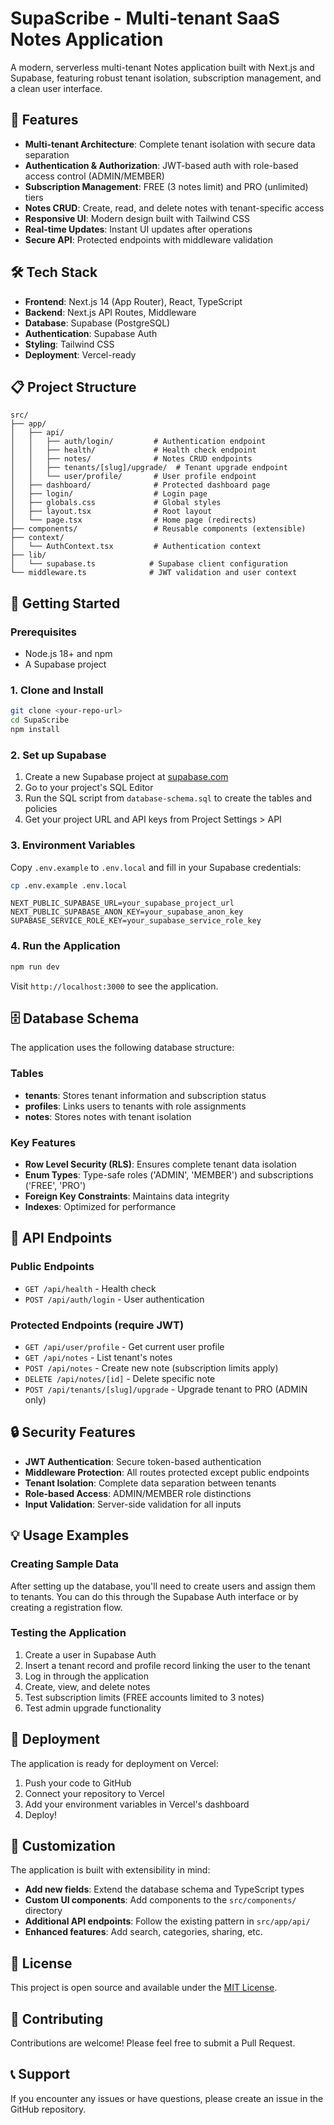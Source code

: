 # SupaScribe - Multi-tenant SaaS Notes Application

A modern, serverless multi-tenant Notes application built with Next.js and Supabase, featuring robust tenant isolation, subscription management, and a clean user interface.

## 🚀 Features

- **Multi-tenant Architecture**: Complete tenant isolation with secure data separation
- **Authentication & Authorization**: JWT-based auth with role-based access control (ADMIN/MEMBER)
- **Subscription Management**: FREE (3 notes limit) and PRO (unlimited) tiers
- **Notes CRUD**: Create, read, and delete notes with tenant-specific access
- **Responsive UI**: Modern design built with Tailwind CSS
- **Real-time Updates**: Instant UI updates after operations
- **Secure API**: Protected endpoints with middleware validation

## 🛠 Tech Stack

- **Frontend**: Next.js 14 (App Router), React, TypeScript
- **Backend**: Next.js API Routes, Middleware
- **Database**: Supabase (PostgreSQL)
- **Authentication**: Supabase Auth
- **Styling**: Tailwind CSS
- **Deployment**: Vercel-ready

## 📋 Project Structure

```
src/
├── app/
│   ├── api/
│   │   ├── auth/login/         # Authentication endpoint
│   │   ├── health/             # Health check endpoint
│   │   ├── notes/              # Notes CRUD endpoints
│   │   ├── tenants/[slug]/upgrade/  # Tenant upgrade endpoint
│   │   └── user/profile/       # User profile endpoint
│   ├── dashboard/              # Protected dashboard page
│   ├── login/                  # Login page
│   ├── globals.css             # Global styles
│   ├── layout.tsx              # Root layout
│   └── page.tsx                # Home page (redirects)
├── components/                 # Reusable components (extensible)
├── context/
│   └── AuthContext.tsx         # Authentication context
├── lib/
│   └── supabase.ts            # Supabase client configuration
└── middleware.ts              # JWT validation and user context
```

## 🚦 Getting Started

### Prerequisites

- Node.js 18+ and npm
- A Supabase project

### 1. Clone and Install

```bash
git clone <your-repo-url>
cd SupaScribe
npm install
```

### 2. Set up Supabase

1. Create a new Supabase project at [supabase.com](https://supabase.com)
2. Go to your project's SQL Editor
3. Run the SQL script from `database-schema.sql` to create the tables and policies
4. Get your project URL and API keys from Project Settings > API

### 3. Environment Variables

Copy `.env.example` to `.env.local` and fill in your Supabase credentials:

```bash
cp .env.example .env.local
```

```env
NEXT_PUBLIC_SUPABASE_URL=your_supabase_project_url
NEXT_PUBLIC_SUPABASE_ANON_KEY=your_supabase_anon_key
SUPABASE_SERVICE_ROLE_KEY=your_supabase_service_role_key
```

### 4. Run the Application

```bash
npm run dev
```

Visit `http://localhost:3000` to see the application.

## 🗄 Database Schema

The application uses the following database structure:

### Tables

- **tenants**: Stores tenant information and subscription status
- **profiles**: Links users to tenants with role assignments
- **notes**: Stores notes with tenant isolation

### Key Features

- **Row Level Security (RLS)**: Ensures complete tenant data isolation
- **Enum Types**: Type-safe roles ('ADMIN', 'MEMBER') and subscriptions ('FREE', 'PRO')
- **Foreign Key Constraints**: Maintains data integrity
- **Indexes**: Optimized for performance

## 🔐 API Endpoints

### Public Endpoints
- `GET /api/health` - Health check
- `POST /api/auth/login` - User authentication

### Protected Endpoints (require JWT)
- `GET /api/user/profile` - Get current user profile
- `GET /api/notes` - List tenant's notes
- `POST /api/notes` - Create new note (subscription limits apply)
- `DELETE /api/notes/[id]` - Delete specific note
- `POST /api/tenants/[slug]/upgrade` - Upgrade tenant to PRO (ADMIN only)

## 🔒 Security Features

- **JWT Authentication**: Secure token-based authentication
- **Middleware Protection**: All routes protected except public endpoints
- **Tenant Isolation**: Complete data separation between tenants
- **Role-based Access**: ADMIN/MEMBER role distinctions
- **Input Validation**: Server-side validation for all inputs

## 💡 Usage Examples

### Creating Sample Data

After setting up the database, you'll need to create users and assign them to tenants. You can do this through the Supabase Auth interface or by creating a registration flow.

### Testing the Application

1. Create a user in Supabase Auth
2. Insert a tenant record and profile record linking the user to the tenant
3. Log in through the application
4. Create, view, and delete notes
5. Test subscription limits (FREE accounts limited to 3 notes)
6. Test admin upgrade functionality

## 🚀 Deployment

The application is ready for deployment on Vercel:

1. Push your code to GitHub
2. Connect your repository to Vercel
3. Add your environment variables in Vercel's dashboard
4. Deploy!

## 🔧 Customization

The application is built with extensibility in mind:

- **Add new fields**: Extend the database schema and TypeScript types
- **Custom UI components**: Add components to the `src/components/` directory
- **Additional API endpoints**: Follow the existing pattern in `src/app/api/`
- **Enhanced features**: Add search, categories, sharing, etc.

## 📝 License

This project is open source and available under the [MIT License](LICENSE).

## 🤝 Contributing

Contributions are welcome! Please feel free to submit a Pull Request.

## 📞 Support

If you encounter any issues or have questions, please create an issue in the GitHub repository.
